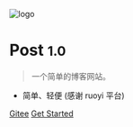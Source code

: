 <!-- _coverpage.md -->

![logo](_media/icon.svg)

# Post <small>1.0</small>

> 一个简单的博客网站。

- 简单、轻便 (感谢 ruoyi 平台)

[Gitee](https://gitee.com/Ning310975876/ruo-yi-vue-forum)
[Get Started](#介绍)

